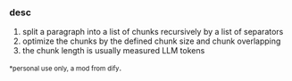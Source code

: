 ### desc

1. split a paragraph into a list of chunks recursively by a list of separators
2. optimize the chunks by the defined chunk size and chunk overlapping
3. the chunk length is usually measured LLM tokens

<small>\*personal use only, a mod from dify</small>.
